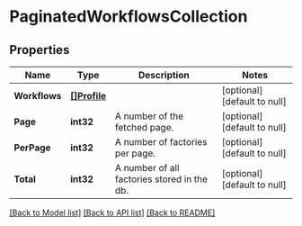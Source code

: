 # PaginatedWorkflowsCollection

## Properties
Name | Type | Description | Notes
------------ | ------------- | ------------- | -------------
**Workflows** | [**[]Profile**](Profile.md) |  | [optional] [default to null]
**Page** | **int32** | A number of the fetched page. | [optional] [default to null]
**PerPage** | **int32** | A number of factories per page. | [optional] [default to null]
**Total** | **int32** | A number of all factories stored in the db. | [optional] [default to null]

[[Back to Model list]](../README.md#documentation-for-models) [[Back to API list]](../README.md#documentation-for-api-endpoints) [[Back to README]](../README.md)


